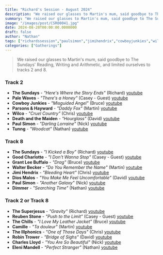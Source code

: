 ```yaml
---
title: "Richard's Session - August 2024"
description: "We raised our glasses to Martin's mum, said goodbye to The Sundays' Reading, Writing and Arithmetic, and limited ourselves to tracks 2 and 8."
summary: "We raised our glasses to Martin's mum, said goodbye to The Sundays' Reading, Writing and Arithmetic, and limited ourselves to tracks 2 and 8."
image: "/images/post/CSR00041.jpg"
date: 2024-08-28T00:00:00.0000000
draft: false
author: "Nathan"
tags: ["richardssession","paulsimon","jimihendrix","cowboyjunkies","wilco","thechills","thesundays","walterbecker","dimmer","camille","palewaves","thesuperjesus","tunng","diosmalos","reubenstone","robintrower","charleslloyd","elenimandell","goodcharlotte","theillphonics","grantleebuffalo","parsonsandhayward","deathandthemaiden","youtube"]
categories: ["Gatherings"]
---
```

> We raised our glasses to Martin's mum, said goodbye to The Sundays' Reading, Writing and Arithmetic, and limited ourselves to tracks 2 and 8.

### Track 2
- **The Sundays** - _"Here's Where the Story Ends"_ (Richard) [youtube](https://www.youtube.com/watch?v=2HV5KfE4xMA)
- **Pale Waves** - _"There's a Honey"_ (Casey - Guest) [youtube](https://www.youtube.com/watch?v=MqXI5fu6xHg)
- **Cowboy Junkies** - _"Misguided Angel"_ (Bruce) [youtube](https://www.youtube.com/watch?v=T2odlGAxuwQ)
- **Parsons & Hayward** - _"Daddy Fox"_ (Martin) [youtube](https://www.youtube.com/watch?v=RfNTwVomSUc)
- **Wilco** - _"Cruel Country"_ (Chris) [youtube](https://www.youtube.com/watch?v=STLCrfx3N_0)
- **Death and the Maiden** - _"Hourglass"_ (David) [youtube](https://www.youtube.com/watch?v=oPzdCUjFxHU)
- **Paul Simon** - _"Darling Lorraine"_ (Nick) [youtube](https://www.youtube.com/watch?v=WORePczUkaI)
- **Tunng** - _"Woodcat"_ (Nathan) [youtube](https://www.youtube.com/watch?v=DtMxdKmvR94)
### Track 8
- **The Sundays** - _"I Kicked a Boy"_ (Richard) [youtube](https://www.youtube.com/watch?v=gXr92XTbqZU)
- **Good Charlotte** - _"I Don't Wanna Stop"_ (Casey - Guest) [youtube](https://www.youtube.com/watch?v=DFUv0w4NFog)
- **Grant Lee Buffalo** - _"Drag"_ (Bruce) [youtube](https://www.youtube.com/watch?v=TOrmH4coIxk)
- **Walter Becker** - _"Do You Remember the Name"_ (Martin) [youtube](https://www.youtube.com/watch?v=KvBrvOp9GHA)
- **Jimi Hendrix** - _"Bleeding Heart"_ (Chris) [youtube](https://www.youtube.com/watch?v=COsVgbAJ8B8)
- **Dios Malos** - _"You Make Me Feel Uncomfortable"_ (David) [youtube](https://www.youtube.com/watch?v=ZGtnXA6lGqg)
- **Paul Simon** - _"Another Galaxy"_ (Nick) [youtube](https://www.youtube.com/watch?v=11OzgdqycLM)
- **Dimmer** - _"Searching Time"_ (Nathan) [youtube](https://www.youtube.com/watch?v=r05h496tWKo)
### Track 2 or Track 8
- **The Superjesus** - _"Gravity"_ (Richard) [youtube](https://www.youtube.com/watch?v=pC-gAD-0-OY)
- **Reuben Stone** - _"Push to the Limit"_ (Casey - Guest) [youtube](https://www.youtube.com/watch?v=0LxAMvET5cg)
- **The Chills** - _"I Love My Leather Jacket"_ (Bruce) [youtube](https://www.youtube.com/watch?v=YLyXvG_HTMA)
- **Camille** - _"Ta douleur"_ (Martin) [youtube](https://www.youtube.com/watch?v=OPGNWFQy_gg)
- **The Illphonics** - _"One of Those Days"_ (Chris) [youtube](https://www.youtube.com/watch?v=IFeutRnvzMc)
- **Robin Trower** - _"Bridge of Sighs"_ (David) [youtube](https://www.youtube.com/watch?v=0tLsFsGxLmE)
- **Charles Lloyd** - _"You Are So Beautiful"_ (Nick) [youtube](https://www.youtube.com/watch?v=9V-8tu1DVYM)
- **Eleni Mandell** - _"Perfect Stranger"_ (Nathan) [youtube](https://www.youtube.com/watch?v=cBKFgQGB_vk)